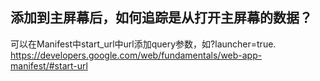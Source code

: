 ## 添加到主屏幕后，如何追踪是从打开主屏幕的数据？
可以在Manifest中start_url中url添加query参数，如?launcher=true. https://developers.google.com/web/fundamentals/web-app-manifest/#start-url